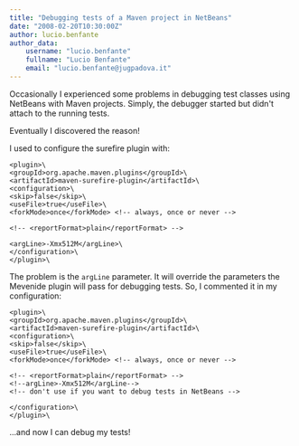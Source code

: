 ```yaml
---
title: "Debugging tests of a Maven project in NetBeans"
date: "2008-02-20T10:30:00Z"
author: lucio.benfante
author_data:
    username: "lucio.benfante"
    fullname: "Lucio Benfante"
    email: "lucio.benfante@jugpadova.it"
---
```


Occasionally I experienced some problems in debugging test classes using
NetBeans with Maven projects. Simply, the debugger started but didn't
attach to the running tests.

Eventually I discovered the reason!

I used to configure the surefire plugin with:

```xml\
<plugin>\
<groupId>org.apache.maven.plugins</groupId>\
<artifactId>maven-surefire-plugin</artifactId>\
<configuration>\
<skip>false</skip>\
<useFile>true</useFile>\
<forkMode>once</forkMode> <!-- always, once or never -->

<!-- <reportFormat>plain</reportFormat> -->

<argLine>-Xmx512M</argLine>\
</configuration>\
</plugin>\
```

The problem is the <code>argLine</code> parameter. It will override the
parameters the Mevenide plugin will pass for debugging tests. So, I
commented it in my configuration:

```xml\
<plugin>\
<groupId>org.apache.maven.plugins</groupId>\
<artifactId>maven-surefire-plugin</artifactId>\
<configuration>\
<skip>false</skip>\
<useFile>true</useFile>\
<forkMode>once</forkMode> <!-- always, once or never -->

<!-- <reportFormat>plain</reportFormat> -->
<!--argLine>-Xmx512M</argLine-->
<!-- don't use if you want to debug tests in NetBeans -->

</configuration>\
</plugin>\
```

...and now I can debug my tests!
